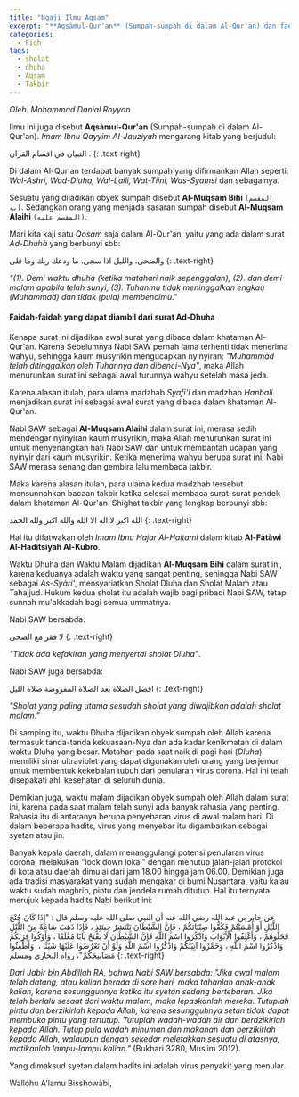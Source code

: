 ```yaml
---
title: "Ngaji Ilmu Aqsam"
excerpt: "**Aqsàmul-Qur'an** (Sumpah-sumpah di dalam Al-Qur'an) dan faedahnya"
categories:
  - Fiqh 
tags:
  - sholat 
  - dhuha 
  - Aqsam
  - Takbir
---
```


*Oleh: Mohammad Danial Royyan*

Ilmu ini juga disebut **Aqsàmul-Qur'an** (Sumpah-sumpah di dalam Al-Qur'an). _Imam Ibnu Qayyim Al-Jauziyah_ mengarang kitab yang berjudul:

التبيان في اقسام القران .
{: .text-right}

Di dalam Al-Qur'an terdapat banyak sumpah yang difirmankan Allah seperti: _Wal-Ashri, Wad-Dluha, Wal-Laili, Wat-Tiini, Was-Syamsi_ dan sebagainya.

Sesuatu yang dijadikan obyek sumpah disebut **Al-Muqsam Bihi** `(المقسم به)`. Sedangkan orang yang menjada sasaran sumpah disebut **Al-Muqsam Alaihi** `(المقسم عليه)`.

Mari kita kaji satu _Qosam_ saja dalam Al-Qur'an, yaitu yang ada dalam surat _Ad-Dhuhà_ yang berbunyi sbb:

والضحى، والليل اذا سجى، ما ودعك ربك وما قلى 
{: .text-right}

_"(1). Demi waktu dhuha (ketika matahari naik sepenggalan), (2). dan demi malam apabila telah sunyi, (3). Tuhanmu tidak meninggalkan engkau (Muhammad) dan tidak (pula) membencimu."_

#### Faidah-faidah yang dapat diambil dari surat Ad-Dhuha 

Kenapa surat ini dijadikan awal surat yang dibaca dalam khataman Al-Qur'an. Karena Sebelumnya Nabi SAW pernah lama terhenti tidak menerima wahyu, sehingga kaum musyrikin mengucapkan nyinyiran: _"Muhammad telah ditinggalkan oleh Tuhannya dan dibenci-Nya"_, maka Allah menurunkan surat ini sebagai awal turunnya wahyu setelah masa jeda.

Karena alasan itulah, para ulama madzhab _Syafi'i_ dan madzhab _Hanbali_ menjadikan surat ini sebagai awal surat yang dibaca dalam khataman Al-Qur'an.

Nabi SAW sebagai **Al-Muqsam Alaihi** dalam surat ini, merasa sedih mendengar nyinyiran kaum musyrikin, maka Allah menurunkan surat ini untuk menyenangkan hati Nabi SAW dan untuk membantah ucapan yang nyinyir dari kaum musyrikin. Ketika menerima wahyu berupa surat ini, Nabi SAW merasa senang dan gembira lalu membaca takbir.

Maka karena alasan itulah, para ulama kedua madzhab tersebut mensunnahkan bacaan takbir ketika selesai membaca surat-surat pendek dalam khataman Al-Qur'an. Shighat takbir yang lengkap berbunyi sbb:

الله اكبر لا اله الا الله والله اكبر ولله الحمد
{: .text-right}

Hal itu difatwakan oleh _Imam Ibnu Hajar Al-Haitami_ dalam kitab **Al-Fatàwi Al-Haditsiyah Al-Kubro**.

Waktu Dhuha dan Waktu Malam dijadikan **Al-Muqsam Bihi** dalam surat ini, karena keduanya adalah waktu yang sangat penting, sehingga Nabi SAW sebagai _As-Syàri'_, mensyariatkan Sholat Dluha dan Sholat Malam atau Tahajjud. Hukum kedua sholat itu adalah wajib bagi pribadi Nabi SAW, tetapi sunnah mu'akkadah bagi semua ummatnya.

Nabi SAW bersabda:

لا فقر مع الضحى
{: .text-right}

_"Tidak ada kefakiran yang menyertai sholat Dluha"_.

Nabi SAW juga bersabda:

افضل الصلاة بعد الصلاة المفروضة صلاة الليل
{: .text-right}

_"Sholat yang paling utama sesudah sholat yang diwajibkan adalah sholat malam."_

Di samping itu, waktu Dhuha dijadikan obyek sumpah oleh Allah karena termasuk tanda-tanda kekuasaan-Nya dan ada kadar kenikmatan di dalam waktu Dluha yang besar. Matahari pada saat naik di pagi hari (_Dluha_) memiliki sinar ultraviolet yang dapat digunakan oleh orang yang berjemur untuk membentuk kekebalan tubuh dari penularan virus corona. Hal ini telah disepakati ahli kesehatan di seluruh dunia.

Demikian juga, waktu malam dijadikan obyek sumpah oleh Allah dalam surat ini, karena pada saat malam telah sunyi ada banyak rahasia yang penting. Rahasia itu di antaranya berupa penyebaran virus di awal malam hari. Di dalam beberapa hadits, virus yang menyebar itu digambarkan sebagai syetan atau jin.

Banyak kepala daerah, dalam menanggulangi potensi penularan virus corona, melakukan "lock down lokal" dengan menutup jalan-jalan protokol di kota atau daerah dimulai dari jam 18.00 hingga jam 06.00. Demikian juga ada tradisi masyarakat yang sudah mengakar di bumi Nusantara, yaitu kalau waktu sudah maghrib, pintu dan jendela rumah ditutup. Hal itu ternyata merujuk kepada hadits Nabi berikut ini:

عن جابر بن عبد الله رضي الله عنه أن النبي صلى الله عليه وسلم قال : "إِذَا كَانَ جُنْحُ اللَّيْلِ أَوْ أَمْسَيْتُمْ فَكُفُّوا صِبْيَانَكُمْ ، فَإِنَّ الشَّيْطَانَ يَنْتَشِرُ حِينَئِذٍ ، فَإِذَا ذَهَبَ سَاعَةٌ مِنْ اللَّيْلِ فَخَلُّوهُمْ ، وَأَغْلِقُوا الْأَبْوَابَ وَاذْكُرُوا اسْمَ اللَّهِ فَإِنَّ الشَّيْطَانَ لَا يَفْتَحُ بَابًا مُغْلَقًا ، وَأَوْكُوا قِرَبَكُمْ وَاذْكُرُوا اسْمَ اللَّهِ ، وَخَمِّرُوا آنِيَتَكُمْ وَاذْكُرُوا اسْمَ اللَّهِ وَلَوْ أَنْ تَعْرُضُوا عَلَيْهَا شَيْئًا ،  وَأَطْفِئُوا مَصَابِيحَكُمْ"، رواه البخاري ومسلم
{: .text-right}

_Dari Jabir bin Abdillah RA, bahwa Nabi SAW bersabda: "Jika awal malam telah datang, atau kalian berada di sore hari, maka tahanlah anak-anak kalian, karena sesungguhnya ketika itu syetan sedang bertebaran. Jika telah berlalu sesaat dari waktu malam, maka lepaskanlah mereka. Tutuplah pintu dan berzikirlah kepada Allah, karena sesungguhnya setan tidak dapat membuka pintu yang tertutup. Tutuplah wadah-wadah air dan berdzikirlah kepada Allah. Tutup pula wadah minuman dan makanan dan berzikirlah kepada Allah, walaupun dengan sekedar meletakkan sesuatu di atasnya, matikanlah lampu-lampu kalian."_ (Bukhari 3280, Muslim 2012).

Yang dimaksud syetan dalam hadits ini adalah virus penyakit yang menular.

Wallohu A'lamu Bisshowàbi,
